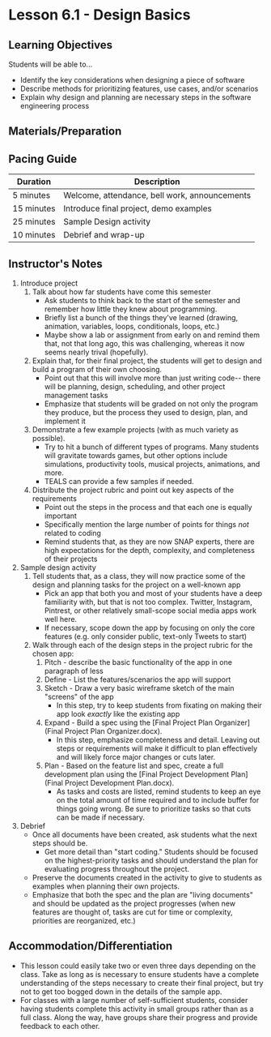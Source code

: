 # Lesson 6.1 - Design Basics

## Learning Objectives
Students will be able to...
  * Identify the key considerations when designing a piece of software
  * Describe methods for prioritizing features, use cases, and/or scenarios
  * Explain why design and planning are necessary steps in the software engineering process


## Materials/Preparation


## Pacing Guide
| Duration  | Description                                   |
| --------- | --------------------------------------------- |
| 5 minutes | Welcome, attendance, bell work, announcements |
| 15 minutes | Introduce final project, demo examples |
| 25 minutes | Sample Design activity |
| 10 minutes | Debrief and wrap-up|

## Instructor's Notes
1. Introduce project
    1. Talk about how far students have come this semester
        * Ask students to think back to the start of the semester and remember how little they knew about programming.
        * Briefly list a bunch of the things they've learned (drawing, animation, variables, loops, conditionals, loops, etc.)
        * Maybe show a lab or assignment from early on and remind them that, not that long ago, this was challenging, whereas it now seems nearly trival (hopefully).
    2. Explain that, for their final project, the students will get to design and build a program of their own choosing.
        * Point out that this will involve more than just writing code-- there will be planning, design, scheduling, and other project management tasks
        * Emphasize that students will be graded on not only the program they produce, but the process they used to design, plan, and implement it
    3. Demonstrate a few example projects (with as much variety as possible).
        * Try to hit a bunch of different types of programs.  Many students will gravitate towards games, but other options include simulations, productivity tools, musical projects, animations, and more.
        * TEALS can provide a few samples if needed.
    4. Distribute the project rubric and point out key aspects of the requirements
        * Point out the steps in the process and that each one is equally important 
        * Specifically mention the large number of points for things _not_ related to coding
        * Remind students that, as they are now SNAP experts, there are high expectations for the depth, complexity, and completeness of their projects
2. Sample design activity
    1. Tell students that, as a class, they will now practice some of the design and planning tasks for the project on a well-known app
        * Pick an app that both you and most of your students have a deep familiarity with, but that is not too complex.  Twitter, Instagram, Pintrest, or other relatively small-scope social media apps work well here.
        * If necessary, scope down the app by focusing on only the core features (e.g. only consider public, text-only Tweets to start)
    2. Walk through each of the design steps in the project rubric for the chosen app:
        1. Pitch - describe the basic functionality of the app in one paragraph of less
        2. Define - List the features/scenarios the app will support
        3. Sketch - Draw a very basic wireframe sketch of the main "screens" of the app
            * In this step, try to keep students from fixating on making their app look _exactly_ like the existing app
        4. Expand - Build a spec using the [Final Project Plan Organizer](Final Project Plan Organizer.docx).
            * In this step, emphasize completeness and detail.  Leaving out steps or requirements will make it difficult to plan effectively and will likely force major changes or cuts later. 
        5. Plan - Based on the feature list and spec, create a full development plan using the [Final Project Development Plan](Final Project Development Plan.docx).
            * As tasks and costs are listed, remind students to keep an eye on the total amount of time required and to include buffer for things going wrong.  Be sure to prioritize tasks so that cuts can be made if necessary. 
3. Debrief
    * Once all documents have been created, ask students what the next steps should be.
        * Get more detail than "start coding."  Students should be focused on the highest-priority tasks and should understand the plan for evaluating progress throughout the project.
    * Preserve the documents created in the activity to give to students as examples when planning their own projects.
    * Emphasize that both the spec and the plan are "living documents" and should be updated as the project progresses (when new features are thought of, tasks are cut for time or complexity, priorities are reorganized, etc.)


## Accommodation/Differentiation
* This lesson could easily take two or even three days depending on the class.  Take as long as is necessary to ensure students have a complete understanding of the steps necessary to create their final project, but try not to get too bogged down in the details of the sample app.
* For classes with a large number of self-sufficient students, consider having students complete this activity in small groups rather than as a full class.  Along the way, have groups share their progress and provide feedback to each other.
